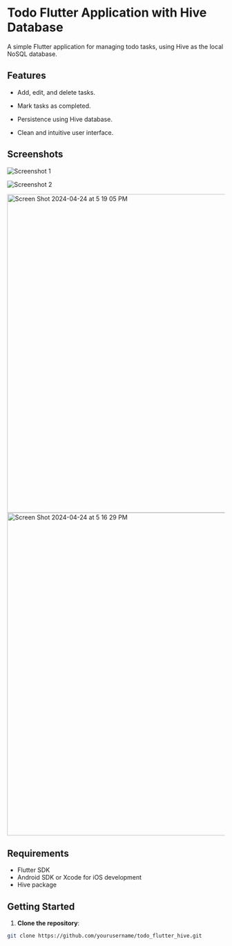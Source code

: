 # Todo Flutter Application with Hive Database

A simple Flutter application for managing todo tasks, using Hive as the local NoSQL database.

## Features

- Add, edit, and delete tasks.
- Mark tasks as completed.
- Persistence using Hive database.

- Clean and intuitive user interface.

## Screenshots

![Screenshot 1](https://github.com/FazalHussain/todo/assets/29117396/42f8f98a-1929-4cac-8097-18d5d17669d6)

![Screenshot 2](https://github.com/FazalHussain/todo/assets/29117396/fe69ca4f-580d-4593-9f3f-f7ffa752a76c)

<img width="737" alt="Screen Shot 2024-04-24 at 5 19 05 PM" src="https://github.com/FazalHussain/todo/assets/29117396/b38781c0-366d-478e-a857-191206adae5d">

<img width="747" alt="Screen Shot 2024-04-24 at 5 16 29 PM" src="https://github.com/FazalHussain/todo/assets/29117396/7bbe93e9-98fb-49c3-9966-58567486e085">



## Requirements


- Flutter SDK
- Android SDK or Xcode for iOS development
- Hive package

## Getting Started

1. **Clone the repository**:

```bash
git clone https://github.com/yourusername/todo_flutter_hive.git
